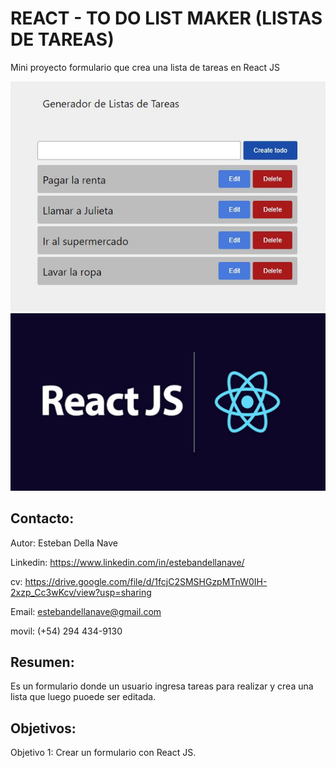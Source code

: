# REACT - TO DO LIST MAKER (LISTAS DE TAREAS)

Mini proyecto formulario que crea una lista de tareas en React JS 

<img src="./tema.JPG">
<img src="./reactjs.JPG">

## Contacto: 

Autor: Esteban Della Nave

Linkedin: https://www.linkedin.com/in/estebandellanave/

cv: https://drive.google.com/file/d/1fcjC2SMSHGzpMTnW0IH-2xzp_Cc3wKcv/view?usp=sharing

Email: estebandellanave@gmail.com 

movil: (+54) 294 434-9130

## Resumen: 

Es un formulario donde un usuario ingresa tareas para realizar y crea una lista que luego puoede ser editada. 

## Objetivos:

Objetivo 1: Crear un formulario con React JS.

